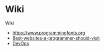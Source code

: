 # Wiki
Wiki

- https://www.programmingfonts.org
- [Best-websites-a-programmer-should-visit](https://github.com/sdmg15/Best-websites-a-programmer-should-visit)
- [DevOps](https://github.com/Pradumnasaraf/DevOps)
